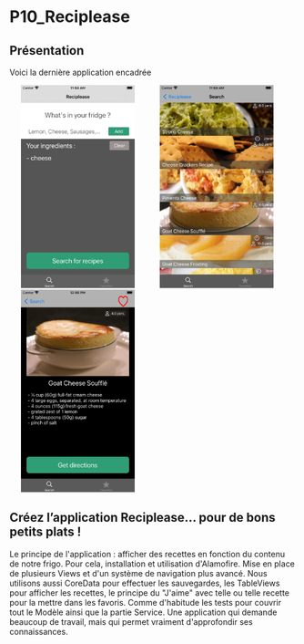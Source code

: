 # P10_Reciplease

## Présentation
Voici la dernière application encadrée

<img src="https://github.com/Gdonzeau/P10_Reciplease/blob/main/imageP10_01.png" width="200" title= "image01" hspace="20"> <img src="https://github.com/Gdonzeau/P10_Reciplease/blob/main/imageP10_02.png" width="200" title= "image02" hspace="20"> <img src="https://github.com/Gdonzeau/P10_Reciplease/blob/main/imageP10_03.png" width="200" title= "image03" hspace="20">

## Créez l’application Reciplease… pour de bons petits plats !
Le principe de l'application : afficher des recettes en fonction du contenu de notre frigo. Pour cela, installation et utilisation d'Alamofire.
Mise en place de plusieurs Views et d'un système de navigation plus avancé. Nous utilisons aussi CoreData pour effectuer les sauvegardes, les TableViews pour afficher les recettes, le principe du "J'aime" avec telle ou telle recette pour la mettre dans les favoris.
Comme d'habitude les tests pour couvrir tout le Modèle ainsi que la partie Service.
Une application qui demande beaucoup de travail, mais qui permet vraiment d'approfondir ses connaissances.
